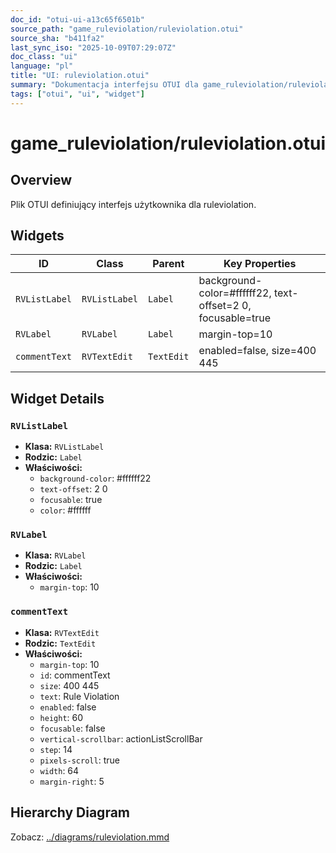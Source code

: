 ```yaml
---
doc_id: "otui-ui-a13c65f6501b"
source_path: "game_ruleviolation/ruleviolation.otui"
source_sha: "b411fa2"
last_sync_iso: "2025-10-09T07:29:07Z"
doc_class: "ui"
language: "pl"
title: "UI: ruleviolation.otui"
summary: "Dokumentacja interfejsu OTUI dla game_ruleviolation/ruleviolation.otui"
tags: ["otui", "ui", "widget"]
---
```


# game_ruleviolation/ruleviolation.otui

## Overview

Plik OTUI definiujący interfejs użytkownika dla ruleviolation.

## Widgets

| ID | Class | Parent | Key Properties |
|----|-------|--------|----------------|
| `RVListLabel` | `RVListLabel` | `Label` | background-color=#ffffff22, text-offset=2 0, focusable=true |
| `RVLabel` | `RVLabel` | `Label` | margin-top=10 |
| `commentText` | `RVTextEdit` | `TextEdit` | enabled=false, size=400 445 |

## Widget Details

### `RVListLabel`

- **Klasa:** `RVListLabel`
- **Rodzic:** `Label`
- **Właściwości:**
  - `background-color`: #ffffff22
  - `text-offset`: 2 0
  - `focusable`: true
  - `color`: #ffffff

### `RVLabel`

- **Klasa:** `RVLabel`
- **Rodzic:** `Label`
- **Właściwości:**
  - `margin-top`: 10

### `commentText`

- **Klasa:** `RVTextEdit`
- **Rodzic:** `TextEdit`
- **Właściwości:**
  - `margin-top`: 10
  - `id`: commentText
  - `size`: 400 445
  - `text`: Rule Violation
  - `enabled`: false
  - `height`: 60
  - `focusable`: false
  - `vertical-scrollbar`: actionListScrollBar
  - `step`: 14
  - `pixels-scroll`: true
  - `width`: 64
  - `margin-right`: 5

## Hierarchy Diagram

Zobacz: [../diagrams/ruleviolation.mmd](../diagrams/ruleviolation.mmd)
